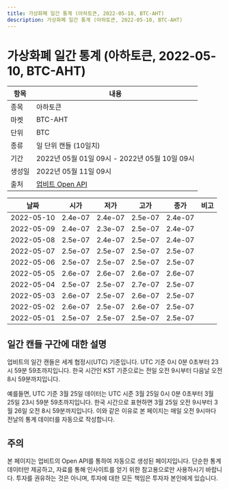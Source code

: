 ```yaml
---
title: 가상화폐 일간 통계 (아하토큰, 2022-05-10, BTC-AHT)
description: 가상화폐 일간 통계 (아하토큰, 2022-05-10, BTC-AHT)
---
```



가상화폐 일간 통계 (아하토큰, 2022-05-10, BTC-AHT)
===

|항목|내용|
|--|--|
|종목|아하토큰|
|마켓|BTC-AHT|
|단위|BTC|
|종류|일 단위 캔들 (10일치)|
|기간|2022년 05월 01일 09시 - 2022년 05월 10일 09시|
|생성일|2022년 05월 11일 09시|
|출처|[업비트 Open API](https://docs.upbit.com)|


|날짜|시가|저가|고가|종가|비고|
|--|--|--|--|--|--|
|2022-05-10|2.4e-07|2.4e-07|2.5e-07|2.4e-07|    |
|2022-05-09|2.4e-07|2.3e-07|2.5e-07|2.4e-07|    |
|2022-05-08|2.5e-07|2.4e-07|2.5e-07|2.4e-07|    |
|2022-05-07|2.5e-07|2.5e-07|2.5e-07|2.5e-07|    |
|2022-05-06|2.5e-07|2.5e-07|2.5e-07|2.5e-07|    |
|2022-05-05|2.6e-07|2.6e-07|2.6e-07|2.6e-07|    |
|2022-05-04|2.5e-07|2.5e-07|2.7e-07|2.5e-07|    |
|2022-05-03|2.6e-07|2.5e-07|2.6e-07|2.5e-07|    |
|2022-05-02|2.6e-07|2.5e-07|2.6e-07|2.5e-07|    |
|2022-05-01|2.5e-07|2.5e-07|2.5e-07|2.5e-07|    |


일간 캔들 구간에 대한 설명
---


업비트의 일간 캔들은 세계 협정시(UTC) 기준입니다. 
UTC 기준 0시 0분 0초부터 23시 59분 59초까지입니다. 
한국 시간인 KST 기준으로는 전일 오전 9시부터 다음날 오전 8시 59분까지입니다. 


예를들면, UTC 기준 3월 25일 데이터는 UTC 시준 3월 25일 0시 0분 0초부터 3월 25일 23시 59분 59초까지입니다. 
한국 시간으로 표현하면 3월 25일 오전 9시부터 3월 26일 오전 8시 59분까지입니다. 
이와 같은 이유로 본 페이지는 매일 오전 9시마다 전날의 통계 데이터를 자동으로 작성합니다. 


주의
---


본 페이지는 업비트의 Open API를 통하여 자동으로 생성된 페이지입니다. 
단순한 통계 데이터만 제공하고, 자료를 통해 인사이트를 얻기 위한 참고용으로만 사용하시기 바랍니다. 
투자를 권유하는 것은 아니며, 투자에 대한 모든 책임은 투자자 본인에게 있습니다. 
